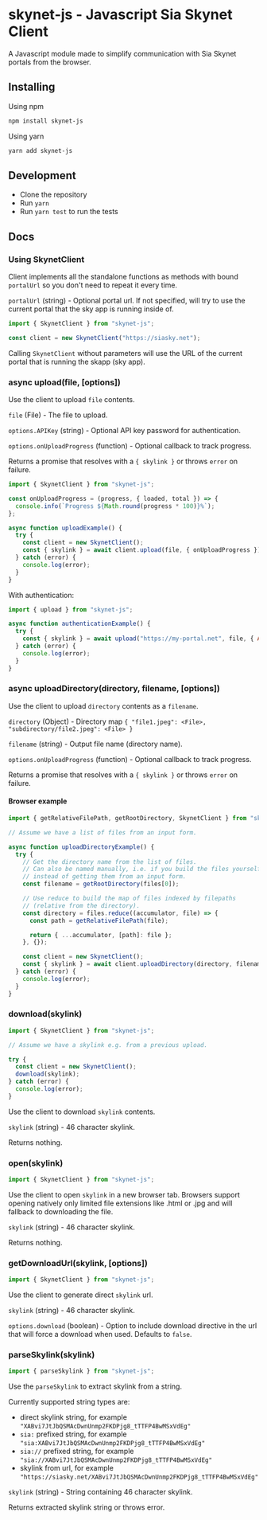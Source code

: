 # skynet-js - Javascript Sia Skynet Client

A Javascript module made to simplify communication with Sia Skynet portals from the browser.

## Installing

Using npm

```sh
npm install skynet-js
```

Using yarn

```sh
yarn add skynet-js
```

## Development

- Clone the repository
- Run `yarn`
- Run `yarn test` to run the tests

## Docs

### Using SkynetClient

Client implements all the standalone functions as methods with bound `portalUrl` so you don't need to repeat it every time.

`portalUrl` (string) - Optional portal url. If not specified, will try to use the current portal that the sky app is running inside of.

```javascript
import { SkynetClient } from "skynet-js";

const client = new SkynetClient("https://siasky.net");
```

Calling `SkynetClient` without parameters will use the URL of the current portal that is running the skapp (sky app).

### async upload(file, [options])

Use the client to upload `file` contents.

`file` (File) - The file to upload.

`options.APIKey` (string) - Optional API key password for authentication.

`options.onUploadProgress` (function) - Optional callback to track progress.

Returns a promise that resolves with a `{ skylink }` or throws `error` on failure.

```javascript
import { SkynetClient } from "skynet-js";

const onUploadProgress = (progress, { loaded, total }) => {
  console.info(`Progress ${Math.round(progress * 100)}%`);
};

async function uploadExample() {
  try {
    const client = new SkynetClient();
    const { skylink } = await client.upload(file, { onUploadProgress });
  } catch (error) {
    console.log(error);
  }
}
```

With authentication:

```javascript
import { upload } from "skynet-js";

async function authenticationExample() {
  try {
    const { skylink } = await upload("https://my-portal.net", file, { APIKey: "foobar" });
  } catch (error) {
    console.log(error);
  }
}
```

### async uploadDirectory(directory, filename, [options])

Use the client to upload `directory` contents as a `filename`.

`directory` (Object) - Directory map `{ "file1.jpeg": <File>, "subdirectory/file2.jpeg": <File> }`

`filename` (string) - Output file name (directory name).

`options.onUploadProgress` (function) - Optional callback to track progress.

Returns a promise that resolves with a `{ skylink }` or throws `error` on failure.

#### Browser example

```javascript
import { getRelativeFilePath, getRootDirectory, SkynetClient } from "skynet-js";

// Assume we have a list of files from an input form.

async function uploadDirectoryExample() {
  try {
    // Get the directory name from the list of files.
    // Can also be named manually, i.e. if you build the files yourself
    // instead of getting them from an input form.
    const filename = getRootDirectory(files[0]);

    // Use reduce to build the map of files indexed by filepaths
    // (relative from the directory).
    const directory = files.reduce((accumulator, file) => {
      const path = getRelativeFilePath(file);

      return { ...accumulator, [path]: file };
    }, {});

    const client = new SkynetClient();
    const { skylink } = await client.uploadDirectory(directory, filename);
  } catch (error) {
    console.log(error);
  }
}
```

### download(skylink)

```javascript
import { SkynetClient } from "skynet-js";

// Assume we have a skylink e.g. from a previous upload.

try {
  const client = new SkynetClient();
  download(skylink);
} catch (error) {
  console.log(error);
}
```

Use the client to download `skylink` contents.

`skylink` (string) - 46 character skylink.

Returns nothing.

### open(skylink)

```javascript
import { SkynetClient } from "skynet-js";
```

Use the client to open `skylink` in a new browser tab. Browsers support opening natively only limited file extensions like .html or .jpg and will fallback to downloading the file.

`skylink` (string) - 46 character skylink.

Returns nothing.

### getDownloadUrl(skylink, [options])

```javascript
import { SkynetClient } from "skynet-js";
```

Use the client to generate direct `skylink` url.

`skylink` (string) - 46 character skylink.

`options.download` (boolean) - Option to include download directive in the url that will force a download when used. Defaults to `false`.

### parseSkylink(skylink)

```javascript
import { parseSkylink } from "skynet-js";
```

Use the `parseSkylink` to extract skylink from a string.

Currently supported string types are:

- direct skylink string, for example `"XABvi7JtJbQSMAcDwnUnmp2FKDPjg8_tTTFP4BwMSxVdEg"`
- `sia:` prefixed string, for example `"sia:XABvi7JtJbQSMAcDwnUnmp2FKDPjg8_tTTFP4BwMSxVdEg"`
- `sia://` prefixed string, for example `"sia://XABvi7JtJbQSMAcDwnUnmp2FKDPjg8_tTTFP4BwMSxVdEg"`
- skylink from url, for example `"https://siasky.net/XABvi7JtJbQSMAcDwnUnmp2FKDPjg8_tTTFP4BwMSxVdEg"`

`skylink` (string) - String containing 46 character skylink.

Returns extracted skylink string or throws error.
